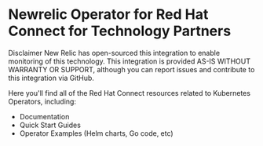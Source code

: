 # Newrelic Operator for  Red Hat Connect for Technology Partners

Disclaimer
New Relic has open-sourced this integration to enable monitoring of this technology. This integration is provided AS-IS WITHOUT WARRANTY OR SUPPORT, although you can report issues and contribute to this integration via GitHub.

Here you'll find all of the Red Hat Connect resources related to Kubernetes Operators, including:
* Documentation
* Quick Start Guides
* Operator Examples (Helm charts, Go code, etc)
